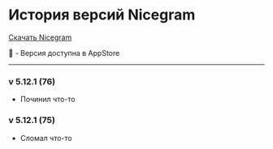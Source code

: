 # История версий Nicegram

[Скачать Nicegram](/ru/faq/#download)

🍏 - Версия доступна в AppStore

---

### v 5.12.1 (76)
- Починил что-то


### v 5.12.1 (75)
- Сломал что-то
